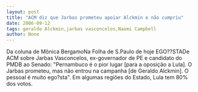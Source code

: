 ```yaml
---
layout: post
title: "ACM diz que Jarbas prometeu apoiar Alckmin e não cumpriu"
date: 2006-09-12
tags: geraldo Alckmin,jarbas vasconcelos,Naomi Campbell
author: None
---
```

Da coluna de Mônica BergamoNa Folha de S.Paulo de hoje
EGO??STADe ACM sobre Jarbas Vasconcelos, ex-governador de PE e candidato do PMDB ao Senado: \"Pernambuco é o pior lugar [para a oposição a Lula]. O Jarbas prometeu, mas não entrou na campanha [de Geraldo Alckmin]. O pessoal é muito ego?sta\". Em algumas regiões do Estado, Lula tem 80% dos votos. 